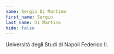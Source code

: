```yaml
---
name: Sergio Di Martino
first_name: Sergio
last_name: Di Martino
hide: false
---
```

Università degli Studi di Napoli Federico II.